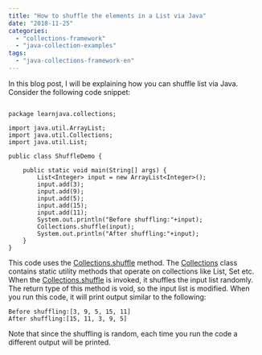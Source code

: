 ```yaml
---
title: "How to shuffle the elements in a List via Java"
date: "2018-11-25"
categories: 
  - "collections-framework"
  - "java-collection-examples"
tags: 
  - "java-collections-framework-en"
---
```


In this blog post, I will be explaining how you can shuffle list via Java. Consider the following code snippet:

````

package learnjava.collections;

import java.util.ArrayList; 
import java.util.Collections; 
import java.util.List;

public class ShuffleDemo {

    public static void main(String[] args) { 
        List<Integer> input = new ArrayList<Integer>(); 
        input.add(3); 
        input.add(9); 
        input.add(5); 
        input.add(15); 
        input.add(11);
        System.out.println("Before shuffling:"+input); 
        Collections.shuffle(input); 
        System.out.println("After shuffling:"+input);
    }
} 
````
This code uses the [Collections.shuffle](https://docs.oracle.com/javase/8/docs/api/java/util/Collections.html#shuffle-java.util.List-) method. The [Collections](https://docs.oracle.com/javase/8/docs/api/java/util/Collections.html) class contains static utility methods that operate on collections like List, Set etc. When the [Collections.shuffle](https://docs.oracle.com/javase/8/docs/api/java/util/Collections.html#shuffle-java.util.List-) is invoked, it shuffles the input list randomly. The return type of this method is void, so the input list is modified. When you run this code, it will print output similar to the following:

```
Before shuffling:[3, 9, 5, 15, 11]
After shuffling:[15, 11, 3, 9, 5]
```

Note that since the shuffling is random, each time you run the code a different output will be printed.
